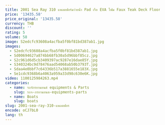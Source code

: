 ```yaml
---
title: 2001 Sea Ray 310 แพลตฟอร์มว่ายน้ํา Pad เรือ EVA โฟม Faux Teak Deck Floor Mat
price: '13435.58'
price_original: '13435.58'
currency: THB
discount: ''
rating: 5
volume: 58
image: S2edcfc93608a4acfba5f0bf81bd387ab1.jpg
images:
  - S2edcfc93608a4acfba5f0bf81bd387ab1.jpg
  - Sd00694627a874bb68fb30a5d96bbf85cz.jpg
  - S2c961d6d5cb3409397ac9287e16dae85Y.jpg
  - S340324bc9d78476aad54068ab50b3793T.jpg
  - Sdaa4e0bbf7c64336b517a3881655e183X.jpg
  - Se1cdc9368b6a4063a959a33d98c630e6K.jpg
video: 1100125984263.mp4
categories:
  - name: รถจักรยานยนต์ equipments & Parts
    slug: รถจ-กรยานยนต-equipments-parts
  - name: Boats
    slug: boats
slug: 2001-sea-ray-310-แพลตฟอร
encode: oCJ7bL0
lang: th
---
```

  